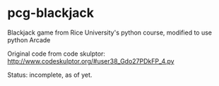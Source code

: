 # pcg-blackjack
Blackjack game from Rice University's python course, modified to use python Arcade

Original code from code skulptor: http://www.codeskulptor.org/#user38_Gdo27PDkFP_4.py 

Status: incomplete, as of yet. 
